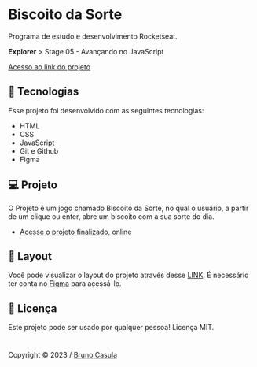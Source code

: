 # Biscoito da Sorte

Programa de estudo e desenvolvimento Rocketseat.

**Explorer** > Stage 05 - Avançando no JavaScript

[Acesso ao link do projeto](https://efficient-sloth-d85.notion.site/GitFav-f8ff1c18b23745c0b46cd8d61f74b596#11c847182cb143ff836ecb7d5aae93fb)

## 🚀 Tecnologias

Esse projeto foi desenvolvido com as seguintes tecnologias:

- HTML
- CSS
- JavaScript
- Git e Github
- Figma

## 💻 Projeto

O Projeto é um jogo chamado Biscoito da Sorte, no qual o usuário, a partir de um clique ou enter, abre um biscoito com a sua sorte do dia. 

- [Acesse o projeto finalizado, online](https://brunocasula.github.io/BiscoitodaSorte/)

## 🔖 Layout

Você pode visualizar o layout do projeto através desse [LINK](https://www.figma.com/community/file/1182751789348533739). É necessário ter conta no [Figma](https://figma.com) para acessá-lo.

## 📝 Licença
Este projeto pode ser usado por qualquer pessoa! Licença MIT.
# 
Copyright © 2023 / [Bruno Casula](https://github.com/brunocasula)
